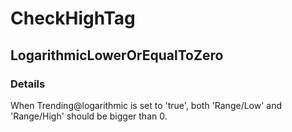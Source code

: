 ﻿---  
uid: Validator_2_33_6  
---

# CheckHighTag

## LogarithmicLowerOrEqualToZero

### Details

When Trending@logarithmic is set to 'true', both 'Range\/Low' and 'Range\/High' should be bigger than 0.
